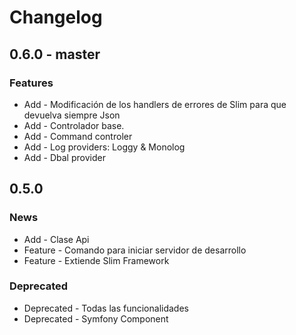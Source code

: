 Changelog
=========

0.6.0 - master
-----

### Features

* Add - Modificación de los handlers de errores de Slim para que devuelva siempre Json
* Add - Controlador base.
* Add - Command controler
* Add - Log providers: Loggy & Monolog
* Add - Dbal provider

0.5.0
-----

### News

* Add - Clase Api 
* Feature - Comando para iniciar servidor de desarrollo
* Feature - Extiende Slim Framework

### Deprecated

* Deprecated - Todas las funcionalidades
* Deprecated - Symfony Component
